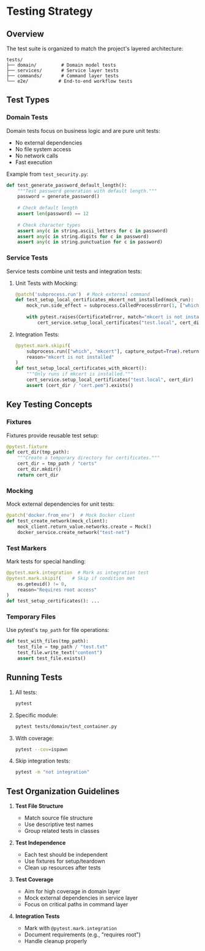 # Testing Strategy

## Overview

The test suite is organized to match the project's layered architecture:

```
tests/
├── domain/         # Domain model tests
├── services/       # Service layer tests
├── commands/       # Command layer tests
└── e2e/           # End-to-end workflow tests
```

## Test Types

### Domain Tests

Domain tests focus on business logic and are pure unit tests:
- No external dependencies
- No file system access
- No network calls
- Fast execution

Example from `test_security.py`:
```python
def test_generate_password_default_length():
    """Test password generation with default length."""
    password = generate_password()
    
    # Check default length
    assert len(password) == 12
    
    # Check character types
    assert any(c in string.ascii_letters for c in password)
    assert any(c in string.digits for c in password)
    assert any(c in string.punctuation for c in password)
```

### Service Tests

Service tests combine unit tests and integration tests:

1. Unit Tests with Mocking:
   ```python
   @patch('subprocess.run')  # Mock external command
   def test_setup_local_certificates_mkcert_not_installed(mock_run):
       mock_run.side_effect = subprocess.CalledProcessError(1, ["which", "mkcert"])
       
       with pytest.raises(CertificateError, match="mkcert is not installed"):
           cert_service.setup_local_certificates("test.local", cert_dir)
   ```

2. Integration Tests:
   ```python
   @pytest.mark.skipif(
       subprocess.run(["which", "mkcert"], capture_output=True).returncode != 0,
       reason="mkcert is not installed"
   )
   def test_setup_local_certificates_with_mkcert():
       """Only runs if mkcert is installed."""
       cert_service.setup_local_certificates("test.local", cert_dir)
       assert (cert_dir / "cert.pem").exists()
   ```

## Key Testing Concepts

### Fixtures

Fixtures provide reusable test setup:
```python
@pytest.fixture
def cert_dir(tmp_path):
    """Create a temporary directory for certificates."""
    cert_dir = tmp_path / "certs"
    cert_dir.mkdir()
    return cert_dir
```

### Mocking

Mock external dependencies for unit tests:
```python
@patch('docker.from_env')  # Mock Docker client
def test_create_network(mock_client):
    mock_client.return_value.networks.create = Mock()
    docker_service.create_network("test-net")
```

### Test Markers

Mark tests for special handling:
```python
@pytest.mark.integration  # Mark as integration test
@pytest.mark.skipif(    # Skip if condition met
    os.geteuid() != 0,
    reason="Requires root access"
)
def test_setup_certificates(): ...
```

### Temporary Files

Use pytest's `tmp_path` for file operations:
```python
def test_with_files(tmp_path):
    test_file = tmp_path / "test.txt"
    test_file.write_text("content")
    assert test_file.exists()
```

## Running Tests

1. All tests:
   ```bash
   pytest
   ```

2. Specific module:
   ```bash
   pytest tests/domain/test_container.py
   ```

3. With coverage:
   ```bash
   pytest --cov=ispawn
   ```

4. Skip integration tests:
   ```bash
   pytest -m "not integration"
   ```

## Test Organization Guidelines

1. **Test File Structure**
   - Match source file structure
   - Use descriptive test names
   - Group related tests in classes

2. **Test Independence**
   - Each test should be independent
   - Use fixtures for setup/teardown
   - Clean up resources after tests

3. **Test Coverage**
   - Aim for high coverage in domain layer
   - Mock external dependencies in service layer
   - Focus on critical paths in command layer

4. **Integration Tests**
   - Mark with `@pytest.mark.integration`
   - Document requirements (e.g., "requires root")
   - Handle cleanup properly
